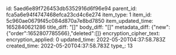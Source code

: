 id: 5aed6e89f726453db5352916d6f96e94
parent_id: fca5a6e94f4747468efca23cd4c6e274
item_type: 1
item_id: 5c960ae0679f45c084d870a7e8bd7850
item_updated_time: 1652840621286
title_diff: "[]"
body_diff: "[]"
metadata_diff: {"new":{"order":1652807785566},"deleted":[]}
encryption_cipher_text: 
encryption_applied: 0
updated_time: 2022-05-20T04:37:58.783Z
created_time: 2022-05-20T04:37:58.783Z
type_: 13